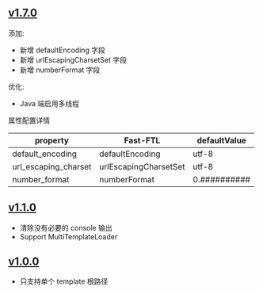 ## [v1.7.0](https://github.com/ImHype/Fast-FTL/releases/tag/f9992ad)
添加: 
* 新增 defaultEncoding 字段
* 新增 urlEscapingCharsetSet 字段
* 新增 numberFormat 字段

优化:
* Java 端启用多线程


属性配置详情

| property | Fast-FTL | defaultValue|
| ------| ------ | ------ |
| default_encoding | defaultEncoding | utf-8 |
| url_escaping_charset | urlEscapingCharsetSet | utf-8 |
| number_format | numberFormat | 0.########## |

## [v1.1.0](https://github.com/ImHype/Fast-FTL/releases/tag/8aa5bf3)
- 清除没有必要的 console 输出
- Support MultiTemplateLoader

## [v1.0.0](https://github.com/ImHype/Fast-FTL/releases/tag/9ec6d98)
- 只支持单个 template 根路径
